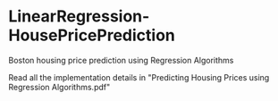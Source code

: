 # LinearRegression-HousePricePrediction
Boston housing price prediction using Regression Algorithms

Read all the implementation details in "Predicting Housing Prices using Regression Algorithms.pdf"

